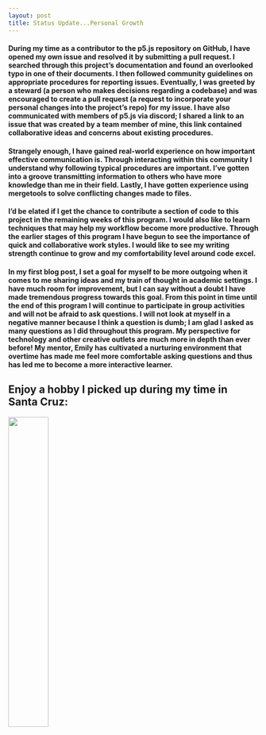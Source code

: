 ```yaml
---
layout: post
title: Status Update...Personal Growth
---
```


#### During my time as a contributor to the p5.js repository on GitHub, I have opened my own issue and resolved it by submitting a pull request. I searched through this project’s documentation and found an overlooked typo in one of their documents. I then followed community guidelines on appropriate procedures for reporting issues.  Eventually, I was greeted by a steward (a person who makes decisions regarding a codebase) and was encouraged to create a pull request (a request to incorporate your personal changes into the project’s repo) for my issue. I have also communicated with members of p5.js via discord;  I shared a link to an issue that was created by a team member of mine, this link contained collaborative ideas and concerns about existing procedures.

#### Strangely enough, I have gained real-world experience on how important effective communication is. Through interacting within this community I understand why following typical procedures are important. I’ve gotten into a groove transmitting information to others who have more knowledge than me in their field. Lastly, I have gotten experience using mergetools to solve conflicting changes made to files.

#### I’d be elated if I get the chance to contribute a section of code to this project in the remaining weeks of this program. I would also like to learn techniques that may help my workflow become more productive. Through the earlier stages of this program I have begun to see the importance of quick and collaborative work styles. I would like to see my writing strength continue to grow and my comfortability level around code excel.

#### In my first blog post, I set a goal for myself to be more outgoing when it comes to me sharing ideas and my train of thought in academic settings. I have much room for improvement, but I can say without  a doubt I have made tremendous progress towards this goal. From this point in time until the end of this program I will continue to participate in group activities and will not be afraid to ask questions. I will not look at myself in a negative manner because I think a question is dumb; I am glad I asked as many questions as I did throughout this program. My perspective for technology and other creative outlets are much more in depth than ever before! My mentor, Emily has cultivated a nurturing environment that overtime has made me feel more comfortable asking questions and thus has led me to become a more interactive learner.

## Enjoy a hobby I picked up during my time in Santa Cruz:
<img src="https://github.com/snwarner22/snwarner22/assets/137221902/bfcb44dc-5f40-45e3-94df-c02c426bac79" width="40%"/>

